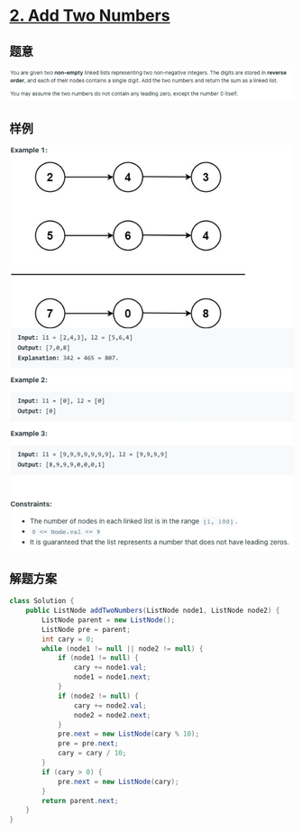 # [2. Add Two Numbers](https://leetcode.com/problems/add-two-numbers/)

## 题意
![img.png](images/add-two-numbers-title.png)
## 样例
![img_1.png](images/add-two-numbers-example.png)
## 解题方案
```java
class Solution {
    public ListNode addTwoNumbers(ListNode node1, ListNode node2) {
        ListNode parent = new ListNode();
        ListNode pre = parent;
        int cary = 0;
        while (node1 != null || node2 != null) {
            if (node1 != null) {
                cary += node1.val;
                node1 = node1.next;
            }
            if (node2 != null) {
                cary += node2.val;
                node2 = node2.next;
            }
            pre.next = new ListNode(cary % 10);
            pre = pre.next;
            cary = cary / 10;
        }
        if (cary > 0) {
            pre.next = new ListNode(cary);
        }
        return parent.next;
    }
}
```